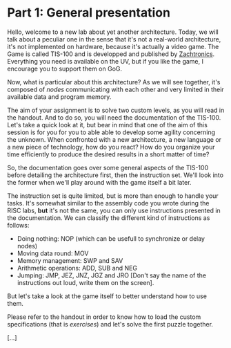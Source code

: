 # Part 1: General presentation
Hello, welcome to a new lab about yet another architecture.
Today, we will talk about a peculiar one in the sense that it's not a real-world architecture, it's not implemented on hardware, because it's actually a video game.
The Game is called TIS-100 and is developped and published by [Zachtronics](http://www.zachtronics.com/tis-100/). Everything you need is available on the UV, but if you like the game, I encourage you to support them on GoG.

Now, what is particular about this architecture?
As we will see together, it's composed of *nodes* communicating with each other and very limited in their available data and program memory.

The aim of your assignment is to solve two custom levels, as you will read in the handout.
And to do so, you will need the documentation of the TIS-100.
Let's take a quick look at it, but bear in mind that one of the aim of this session is for you for you to able able to develop some agility concerning the unknown.
When confronted with a new architecture, a new language or a new piece of technology, how do you react? How do you organize your time efficiently to produce the desired results in a short matter of time?

So, the documentation goes over some general aspects of the TIS-100 before detailing the architecture first, then the instruction set. We'll look into the former when we'll play around with the game itself a bit later.

The instruction set is quite limited, but is more than enough to handle your tasks.
It's somewhat similar to the assembly code you wrote during the RISC labs, **but** it's not the same, you can only use instructions presented in the documentation.
We can classify the different kind of instructions as follows:

- Doing nothing: NOP (which can be usefull to synchronize or delay nodes)
- Moving data round: MOV
- Memory management: SWP and SAV
- Arithmetic operations: ADD, SUB and NEG
- Jumping: JMP, JEZ, JNZ, JGZ and JRO
[Don't say the name of the instructions out loud, write them on the screen].

But let's take a look at the game itself to better understand how to use them.

Please refer to the handout in order to know how to load the custom specifications (that is *exercises*) and let's solve the first puzzle together.

[...]